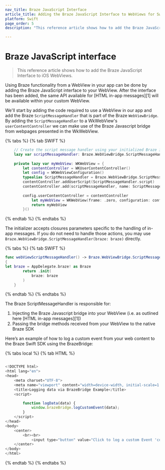 ```yaml
---
nav_title: Braze JavaScript Interface
article_title: Adding the Braze JavaScript Interface to WebViews for Swift
platform: Swift
page_order: 5
description: "This reference article shows how to add the Braze JavaScript Interface to WebViews."

---
```


# Braze JavaScript interface

> This reference article shows how to add the Braze JavaScript Interface to iOS WebViews.

Using Braze functionality from a WebView in your app can be done by adding the Braze JavaScript interface to your WebView. After the interface has been added, the same API available for [HTML in-app messages][1] will be available within your custom WebView.

We'll start by adding the code required to use a WebView in our app
and add the Braze `ScriptMessageHandler` that is part of the Braze `WebViewBridge`. By adding the `ScriptMessageHandler`
to a WkWebView's `userContentController` we can make use of the Braze Javascript bridge from webpages presented in the WkWebView.

{% tabs %}
{% tab SWIFT %}
```swift
    // Create the script message handler using your initialized Braze instance.
    lazy var scriptMessageHandler: Braze.WebViewBridge.ScriptMessageHandler = webViewScriptMessageHandler()
    
    private lazy var myWebView: WKWebView = {
        let contentController = WKUserContentController()
        let config = WKWebViewConfiguration()
        typealias ScriptMessageHandler = Braze.WebViewBridge.ScriptMessageHandler
        contentController.addUserScript(ScriptMessageHandler.script)
        contentController.add(scriptMessageHandler, name: ScriptMessageHandler.name)
        
        config.userContentController = contentController
            let myWebView = WKWebView(frame: .zero, configuration: config)
            return myWebView
        }()
```
{% endtab %}
{% endtabs %}

The initializer accepts closures parameters specific to the handling of in-app messages.
If you do not need to handle those actions, you may use
``Braze.WebViewBridge.ScriptMessageHandler(braze: braze)`` directly.

{% tabs %}
{% tab SWIFT %}
```swift
func webViewScriptMessageHandler() -> Braze.WebViewBridge.ScriptMessageHandler
{
let braze = AppDelegate.braze! as Braze
        return .init(
            braze: braze
        )
    }
```
{% endtab %}
{% endtabs %}

The Braze ScriptMessageHandler is responsible for:
1. Injecting the Braze Javascript bridge into your WebView (i.e. as outlined here [HTML in-app messages][1])
2. Passing the  bridge methods received from your WebView to the native Braze SDK

Here’s an example of how to log a custom event from your web content to the Braze Swift SDK using the BrazeBridge:

{% tabs local %}
{% tab HTML %}
```javascript

<!DOCTYPE html>
<html lang="en">
<head>
    <meta charset="UTF-8">
    <meta name="viewport" content="width=device-width, initial-scale=1.0">
    <title>Logging data via BrazeBridge Example</title>
    <script>

        function logData(data) {
            window.brazeBridge.logCustomEvent(data);
        }
    </script>
</head>
<body>
    <center>
        <br><br>
            <input type="button" value="Click to log a custom Event 'completed_level'" onclick="logData('completed_level')"><br>
    </center>
</body>
</html>
```
{% endtab %}
{% endtabs %}
